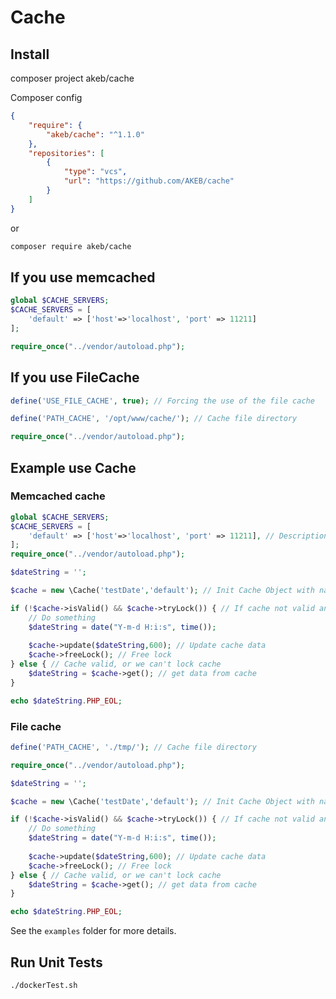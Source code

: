 # Cache

## Install

composer project akeb/cache

Composer config

```json
{
    "require": {
        "akeb/cache": "^1.1.0"
    },
    "repositories": [
        {
            "type": "vcs",
            "url": "https://github.com/AKEB/cache"
        }
    ]
}
```

or

```bash
composer require akeb/cache
```

## If you use memcached

```php
global $CACHE_SERVERS;
$CACHE_SERVERS = [
    'default' => ['host'=>'localhost', 'port' => 11211]
];

require_once("../vendor/autoload.php");
```

## If you use FileCache

```php
define('USE_FILE_CACHE', true); // Forcing the use of the file cache

define('PATH_CACHE', '/opt/www/cache/'); // Cache file directory

require_once("../vendor/autoload.php");
```

## Example use Cache

### Memcached cache

```php
global $CACHE_SERVERS;
$CACHE_SERVERS = [
    'default' => ['host'=>'localhost', 'port' => 11211], // Description memcached servers
];
require_once("../vendor/autoload.php");

$dateString = '';

$cache = new \Cache('testDate','default'); // Init Cache Object with name "testDate"

if (!$cache->isValid() && $cache->tryLock()) { // If cache not valid and we can lock cache
    // Do something
    $dateString = date("Y-m-d H:i:s", time());
    
    $cache->update($dateString,600); // Update cache data
    $cache->freeLock(); // Free lock
} else { // Cache valid, or we can't lock cache 
    $dateString = $cache->get(); // get data from cache
}

echo $dateString.PHP_EOL;
```

### File cache

```php
define('PATH_CACHE', './tmp/'); // Cache file directory

require_once("../vendor/autoload.php");

$dateString = '';

$cache = new \Cache('testDate','default'); // Init Cache Object with name "testDate"

if (!$cache->isValid() && $cache->tryLock()) { // If cache not valid and we can lock cache
    // Do something
    $dateString = date("Y-m-d H:i:s", time());
    
    $cache->update($dateString,600); // Update cache data
    $cache->freeLock(); // Free lock
} else { // Cache valid, or we can't lock cache 
    $dateString = $cache->get(); // get data from cache
}

echo $dateString.PHP_EOL;
```

See the `examples` folder for more details.

## Run Unit Tests

```bash
./dockerTest.sh
```
